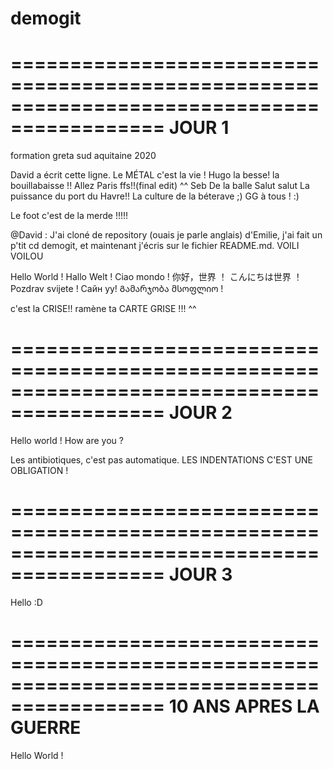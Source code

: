 # demogit
===========================================================================================
						JOUR 1
===========================================================================================

formation greta sud aquitaine 2020

David a écrit cette ligne.
Le MÉTAL c'est la vie ! Hugo
la besse! la bouillabaisse !! Allez Paris ffs!!(final edit) ^^ Seb
De la balle
Salut salut
La puissance du port du Havre!! La culture de la béterave ;) 
GG à tous ! :)

Le foot c'est de la merde !!!!!

@David : J'ai cloné de repository (ouais je parle anglais) d'Emilie, j'ai fait un p'tit cd demogit, et maintenant j'écris sur le fichier README.md. VOILI VOILOU

Hello World !
Hallo Welt !
Ciao mondo !
你好，世界 ！
こんにちは世界 ！
Pozdrav svijete !
Сайн уу!
Გამარჯობა მსოფლიო !

c'est la CRISE!! ramène ta CARTE GRISE !!! ^^

===========================================================================================
						JOUR 2
===========================================================================================

Hello world !
How are you ?

Les antibiotiques, c'est pas automatique.
LES INDENTATIONS C'EST UNE OBLIGATION !

===========================================================================================
						JOUR 3
===========================================================================================

Hello :D

===========================================================================================
					10 ANS APRES LA GUERRE
===========================================================================================

Hello World !
